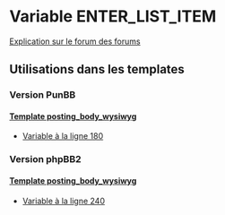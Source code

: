 # Variable ENTER_LIST_ITEM
[Explication sur le forum des forums](http://forum.forumactif.com/t294113-listing-des-variables#ENTER_LIST_ITEM)

## Utilisations dans les templates

### Version PunBB

#### [Template posting_body_wysiwyg](punbb/posting_body_wysiwyg.md)
* [Variable à la ligne 180](../punbb/posting_body_wysiwyg.tpl#L180)

### Version phpBB2

#### [Template posting_body_wysiwyg](subsilver/posting_body_wysiwyg.md)
* [Variable à la ligne 240](../subsilver/posting_body_wysiwyg.tpl#L240)